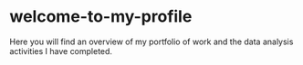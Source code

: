 # welcome-to-my-profile
Here you will find an overview of my portfolio of work and the data analysis activities I have completed.  
